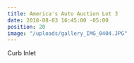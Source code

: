 ```yaml
---
title: America's Auto Auction Lot 3
date: 2018-08-03 16:45:00 -05:00
position: 20
image: "/uploads/gallery_IMG_0404.JPG"
---
```


Curb Inlet